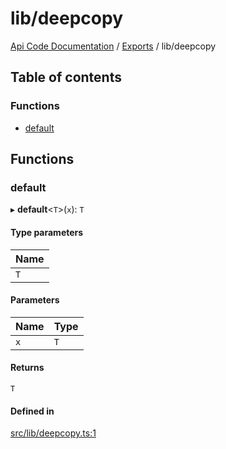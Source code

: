 # lib/deepcopy
 
[Api Code Documentation](../README.md) / [Exports](../modules.md) / lib/deepcopy

## Table of contents

### Functions

- [default](lib_deepcopy.md#default)

## Functions

### default

▸ **default**<`T`\>(`x`): `T`

#### Type parameters

| Name |
| :------ |
| `T` |

#### Parameters

| Name | Type |
| :------ | :------ |
| `x` | `T` |

#### Returns

`T`

#### Defined in

[src/lib/deepcopy.ts:1](https://github.com/openkfw/TruBudget/blob/0804644/api/src/lib/deepcopy.ts#L1)
